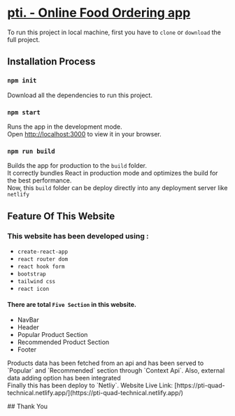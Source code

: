 # [pti. - Online Food Ordering app](https://pti-quad-technical.netlify.app/)

To run this project in local machine,
first you have to `clone` or `download` the full project. 

## Installation Process

### `npm init`
Download all the dependencies to run this project.

### `npm start`

Runs the app in the development mode.\
Open [http://localhost:3000](http://localhost:3000) to view it in your browser.

### `npm run build`

Builds the app for production to the `build` folder.\
It correctly bundles React in production mode and optimizes the build for the best performance.\
Now, this `build` folder can be deploy directly into any deployment server like `netlify`
## Feature Of This Website
### This website has been developed using : 
* `create-react-app`
* `react router dom`
* `react hook form`
* `bootstrap`
* `tailwind css`
* `react icon`<br/>
#### There are total `Five Section` in this website.
* NavBar
* Header
* Popular Product Section
* Recommended Product Section
* Footer<br/>
<p>Products data has been fetched from an api and has been served to `Popular` and `Recommended` section through `Context Api`. Also, external data adding option has been integrated<br/>
Finally this has been deploy to `Netliy`. Website Live Link: [https://pti-quad-technical.netlify.app/](https://pti-quad-technical.netlify.app/)</p>
## Thank You
